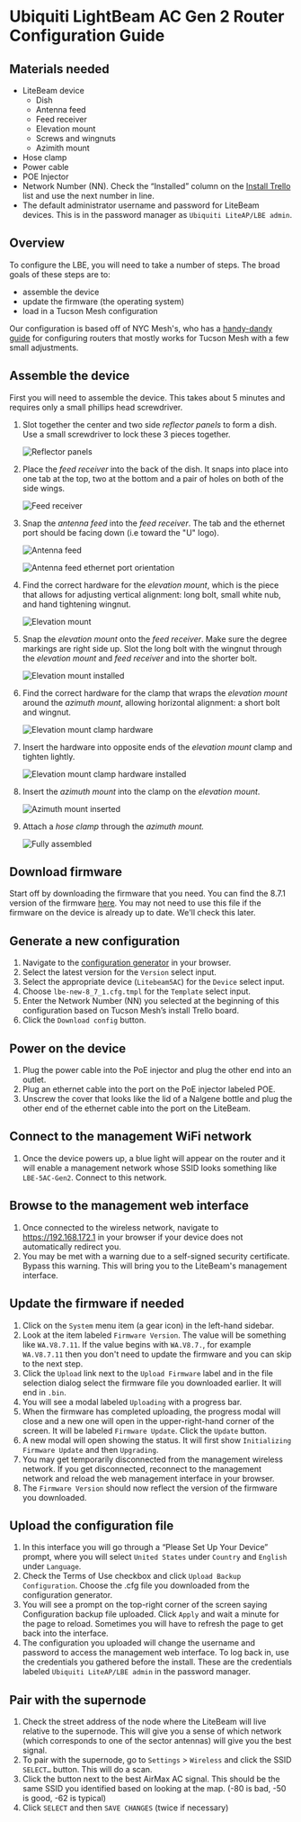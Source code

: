# Ubiquiti LightBeam AC Gen 2 Router Configuration Guide

## Materials needed 

- LiteBeam device  
    - Dish
    - Antenna feed
    - Feed receiver 
    - Elevation mount
    - Screws and wingnuts  
    - Azimith mount
- Hose clamp  
- Power cable  
- POE Injector  
- Network Number (NN). Check the “Installed” column on the [Install Trello](https://trello.com/b/q0fcwjCM/mesh-installs) list and use the next number in line.  
- The default administrator username and password for LiteBeam devices. This is in the password manager as `Ubiquiti LiteAP/LBE admin`.

## Overview 

To configure the LBE, you will need to take a number of steps. The broad goals of these steps are to:

- assemble the device
- update the firmware (the operating system)  
- load in a Tucson Mesh configuration

Our configuration is based off of NYC Mesh's, who has a [handy-dandy guide](https://wiki.nycmesh.net/books/3-hardware-firmware/page/ubiquiti-litebeam-ac-lbe-5ac-gen2) for configuring routers that mostly works for Tucson Mesh with a few small adjustments. 

## Assemble the device 

First you will need to assemble the device. This takes about 5 minutes and requires only a small phillips head screwdriver.

1. Slot together the center and two side *reflector panels* to form a dish. Use a small screwdriver to lock these 3 pieces together.

    ![Reflector panels](img/litebeam-assembly-reflector-panels-1200x800.jpg)

2. Place the *feed receiver* into the back of the dish. It snaps into place into one tab at the top, two at the bottom and a pair of holes on both of the side wings.

    ![Feed receiver](img/litebeam-assembly-feed-receiver-1200x985.jpg)

3. Snap the *antenna feed* into the *feed receiver*. The tab and the ethernet port should be facing down (i.e toward the "U" logo).

    ![Antenna feed](img/litebeam-assembly-antenna-feed-1200x1018.jpg)

    ![Antenna feed ethernet port orientation](img/litebeam-assembly-antenna-feed-ethernet-port-1200x1000.jpg)

4. Find the correct hardware for the *elevation mount*, which is the piece that allows for adjusting vertical alignment: long bolt, small white nub, and hand tightening wingnut.

    ![Elevation mount](img/litebeam-assembly-elevation-mount-and-hardware-1200x800.jpg)

5. Snap the *elevation mount* onto the *feed receiver*. Make sure the degree markings are right side up. Slot the long bolt with the wingnut through the *elevation mount* and *feed receiver*  and into the shorter bolt.

    ![Elevation mount installed](img/litebeam-assembly-elevation-mount-installed-1200x1200.jpg)

6. Find the correct hardware for the clamp that wraps the *elevation mount* around the *azimuth mount*, allowing horizontal alignment: a short bolt and wingnut.

    ![Elevation mount clamp hardware](img/litebeam-assembly-elevation-mount-clamp-hardware-1200x800.jpg)

7. Insert the hardware into opposite ends of the *elevation mount* clamp and tighten lightly.

    ![Elevation mount clamp hardware installed](img/litebeam-assembly-elevation-mount-clamp-hardware-installed-1200x800.jpg)

8. Insert the *azimuth mount* into the clamp on the *elevation mount*.

    ![Azimuth mount inserted](img/litebeam-assembly-azimuth-mount-inserted-1200x1000.jpg)

9. Attach a *hose clamp* through the *azimuth mount.*

    ![Fully assembled](img/litebeam-assembly-fully-assembled-with-hose-clamp-1200x1200.jpg)

## Download firmware 

Start off by downloading the firmware that you need. You can find the 8.7.1 version of the firmware [here](https://dl.ui.com/firmwares/XC-fw/v8.7.1/WA.v8.7.1.42832.200623.1641.bin). You may not need to use this file if the firmware on the device is already up to date. We'll check this later.

## Generate a new configuration 

1. Navigate to the [configuration generator](https://tucsonmesh.github.io/tucsonmesh-configgen) in your browser.   
2. Select the latest version for the `Version` select input.  
3. Select the appropriate device (`Litebeam5AC`) for the `Device` select input.  
4. Choose `lbe-new-8_7_1.cfg.tmpl` for the `Template` select input.  
5. Enter the Network Number (NN) you selected at the beginning of this configuration based on Tucson Mesh’s install Trello board.
6. Click the `Download config` button.

## Power on the device 

1. Plug the power cable into the PoE injector and plug the other end into an outlet.  
2. Plug an ethernet cable into the port on the PoE injector labeled POE.   
3. Unscrew the cover that looks like the lid of a Nalgene bottle and plug the other end of the ethernet cable into the port on the LiteBeam. 

## Connect to the management WiFi network 

1. Once the device powers up, a blue light will appear on the router and it will enable a management network whose SSID looks something like `LBE-5AC-Gen2`. Connect to this network.

## Browse to the management web interface 

1. Once connected to the wireless network, navigate to https://192.168.172.1 in your browser if your device does not automatically redirect you.
1. You may be met with a warning due to a self-signed security certificate. Bypass this warning. This will bring you to the LiteBeam's management interface.  

## Update the firmware if needed 

1. Click on the `System` menu item (a gear icon) in the left-hand sidebar.  
2. Look at the item labeled `Firmware Version`. The value will be something like `WA.V8.7.11`. If the value begins with `WA.V8.7.`, for example `WA.V8.7.11` then you don't need to update the firmware and you can skip to the next step.  
3. Click the `Upload` link next to the `Upload Firmware` label and in the file selection dialog select the firmware file you downloaded earlier. It will end in `.bin`.  
4. You will see a modal labeled `Uploading` with a progress bar.  
5. When the firmware has completed uploading, the progress modal will close and a new one will open in the upper-right-hand corner of the screen. It will be labeled `Firmware Update`. Click the `Update` button.  
6. A new modal will open showing the status. It will first show `Initializing Firmware Update` and then `Upgrading`.  
7. You may get temporarily disconnected from the management wireless network. If you get disconnected, reconnect to the management network and reload the web management interface in your browser.  
8. The `Firmware Version` should now reflect the version of the firmware you downloaded.

## Upload the configuration file 

1. In this interface you will go through a “Please Set Up Your Device” prompt, where you will select `United States` under `Country` and `English` under `Language`.   
2. Check the Terms of Use checkbox and click `Upload Backup Configuration`. Choose the .cfg file you downloaded from the configuration generator.
4. You will see a prompt on the top-right corner of the screen saying Configuration backup file uploaded. Click `Apply` and wait a minute for the page to reload. Sometimes you will have to refresh the page to get back into the interface.  
5. The configuration you uploaded will change the username and password to access the management web interface. To log back in, use the credentials you gathered before the install. These are the credentials labeled `Ubiquiti LiteAP/LBE admin` in the password manager.

## Pair with the supernode 

1. Check the street address of the node where the LiteBeam will live relative to the supernode. This will give you a sense of which network (which corresponds to one of the sector antennas) will give you the best signal.  
2. To pair with the supernode, go to `Settings` \> `Wireless` and click the SSID `SELECT…` button. This will do a scan.
3. Click the button next to the best AirMax AC signal. This should be the same SSID you identified based on looking at the map. (-80 is bad, \-50 is good, \-62 is typical)
4. Click `SELECT` and then `SAVE CHANGES` (twice if necessary)

